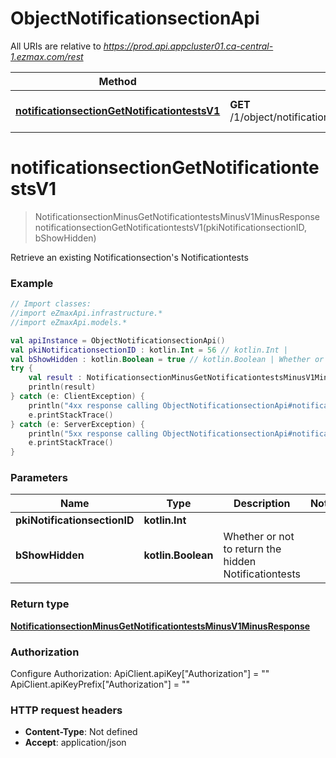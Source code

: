 # ObjectNotificationsectionApi

All URIs are relative to *https://prod.api.appcluster01.ca-central-1.ezmax.com/rest*

Method | HTTP request | Description
------------- | ------------- | -------------
[**notificationsectionGetNotificationtestsV1**](ObjectNotificationsectionApi.md#notificationsectionGetNotificationtestsV1) | **GET** /1/object/notificationsection/{pkiNotificationsectionID}/getNotificationtests | Retrieve an existing Notificationsection&#39;s Notificationtests


<a name="notificationsectionGetNotificationtestsV1"></a>
# **notificationsectionGetNotificationtestsV1**
> NotificationsectionMinusGetNotificationtestsMinusV1MinusResponse notificationsectionGetNotificationtestsV1(pkiNotificationsectionID, bShowHidden)

Retrieve an existing Notificationsection&#39;s Notificationtests



### Example
```kotlin
// Import classes:
//import eZmaxApi.infrastructure.*
//import eZmaxApi.models.*

val apiInstance = ObjectNotificationsectionApi()
val pkiNotificationsectionID : kotlin.Int = 56 // kotlin.Int | 
val bShowHidden : kotlin.Boolean = true // kotlin.Boolean | Whether or not to return the hidden Notificationtests
try {
    val result : NotificationsectionMinusGetNotificationtestsMinusV1MinusResponse = apiInstance.notificationsectionGetNotificationtestsV1(pkiNotificationsectionID, bShowHidden)
    println(result)
} catch (e: ClientException) {
    println("4xx response calling ObjectNotificationsectionApi#notificationsectionGetNotificationtestsV1")
    e.printStackTrace()
} catch (e: ServerException) {
    println("5xx response calling ObjectNotificationsectionApi#notificationsectionGetNotificationtestsV1")
    e.printStackTrace()
}
```

### Parameters

Name | Type | Description  | Notes
------------- | ------------- | ------------- | -------------
 **pkiNotificationsectionID** | **kotlin.Int**|  |
 **bShowHidden** | **kotlin.Boolean**| Whether or not to return the hidden Notificationtests |

### Return type

[**NotificationsectionMinusGetNotificationtestsMinusV1MinusResponse**](NotificationsectionMinusGetNotificationtestsMinusV1MinusResponse.md)

### Authorization


Configure Authorization:
    ApiClient.apiKey["Authorization"] = ""
    ApiClient.apiKeyPrefix["Authorization"] = ""

### HTTP request headers

 - **Content-Type**: Not defined
 - **Accept**: application/json

